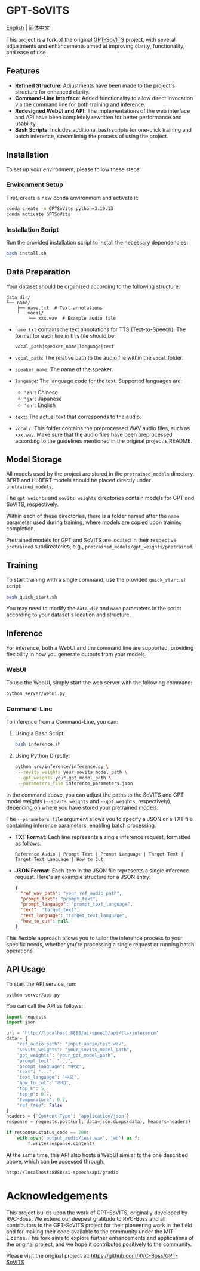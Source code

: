 # GPT-SoVITS

[English](README.md) | [简体中文](docs/README_zh.md)

This project is a fork of the original [GPT-SoVITS](https://github.com/RVC-Boss/GPT-SoVITS) project, with several adjustments and enhancements aimed at improving clarity, functionality, and ease of use.

## Features

- **Refined Structure**: Adjustments have been made to the project's structure for enhanced clarity.
- **Command-Line Interface**: Added functionality to allow direct invocation via the command line for both training and inference.
- **Redesigned WebUI and API**: The implementations of the web interface and API have been completely rewritten for better performance and usability.
- **Bash Scripts**: Includes additional bash scripts for one-click training and batch inference, streamlining the process of using the project.

## Installation

To set up your environment, please follow these steps:

### Environment Setup

First, create a new conda environment and activate it:

```bash
conda create -n GPTSoVits python=3.10.13
conda activate GPTSoVits
```

### Installation Script

Run the provided installation script to install the necessary dependencies:

```bash
bash install.sh
```

## Data Preparation

Your dataset should be organized according to the following structure:

```
data_dir/
└── name/
    ├── name.txt  # Text annotations
    └── vocal/
        └── xxx.wav  # Example audio file
```

- `name.txt` contains the text annotations for TTS (Text-to-Speech). The format for each line in this file should be:

  ```
  vocal_path|speaker_name|language|text
  ```
- `vocal_path`: The relative path to the audio file within the `vocal` folder.
- `speaker_name`: The name of the speaker.
- `language`: The language code for the text. Supported languages are:

  - `'zh'`: Chinese
  - `'ja'`: Japanese
  - `'en'`: English
- `text`: The actual text that corresponds to the audio.
- `vocal/`: This folder contains the preprocessed WAV audio files, such as `xxx.wav`. Make sure that the audio files have been preprocessed according to the guidelines mentioned in the original project's README.

## Model Storage

All models used by the project are stored in the `pretrained_models` directory. BERT and HuBERT models should be placed directly under `pretrained_models`.

The `gpt_weights` and `sovits_weights` directories contain models for GPT and SoVITS, respectively.

Within each of these directories, there is a folder named after the `name` parameter used during training, where models are copied upon training completion.

Pretrained models for GPT and SoVITS are located in their respective `pretrained` subdirectories, e.g., `pretrained_models/gpt_weights/pretrained`.

## Training

To start training with a single command, use the provided `quick_start.sh` script:

```bash
bash quick_start.sh
```

You may need to modify the `data_dir` and `name` parameters in the script according to your dataset's location and structure.

## Inference

For inference, both a WebUI and the command line are supported, providing flexibility in how you generate outputs from your models.

### WebUI

To use the WebUI, simply start the web server with the following command:

```bash
python server/webui.py
```

### Command-Line

To inference from a Command-Line, you can:

1. Using a Bash Script:

   ```bash
   bash inference.sh
   ```
2. Using Python Directly:

   ```bash
   python src/inference/inference.py \
    --sovits_weights your_sovits_model_path \
    --gpt_weights your_gpt_model_path \
    --parameters_file inference_parameters.json
   ```

In the command above, you can adjust the paths to the SoVITS and GPT model weights (`--sovits_weights` and `--gpt_weights`, respectively), depending on where you have stored your pretrained models.

The `--parameters_file` argument allows you to specify a JSON or a TXT file containing inference parameters, enabling batch processing.

- **TXT Format**: Each line represents a single inference request, formatted as follows:

  `Reference Audio | Prompt Text | Prompt Language | Target Text | Target Text Language | How to Cut`
- **JSON Format**: Each item in the JSON file represents a single inference request. Here's an example structure for a JSON entry:

  ```json
  {
    "ref_wav_path": "your_ref_audio_path",
    "prompt_text": "prompt_text",
    "prompt_language": "prompt_text_language",
    "text": "target_text",
    "text_language": "target_text_language",
    "how_to_cut": null
  }
  ```

This flexible approach allows you to tailor the inference process to your specific needs, whether you're processing a single request or running batch operations.

## API Usage

To start the API service, run:

```
python server/app.py
```

You can call the API as follows:

```python
import requests
import json

url = 'http://localhost:8888/ai-speech/api/tts/inference'
data = {
    "ref_audio_path": "input_audio/test.wav",
    "sovits_weights": "your_sovits_model_path",
    "gpt_weights": "your_gpt_model_path",
    "prompt_text": "...",
    "prompt_language": "中文",
    "text": "...",
    "text_language": "中文",
    "how_to_cut": "不切",
    "top_k": 5,
    "top_p": 0.7,
    "temperature": 0.7,
    "ref_free": False
}
headers = {'Content-Type': 'application/json'}
response = requests.post(url, data=json.dumps(data), headers=headers)

if response.status_code == 200:
    with open('output_audio/test.wav', 'wb') as f:
        f.write(response.content)
```

At the same time, this API also hosts a WebUI similar to the one described above, which can be accessed through:

```plaintext
http://localhost:8888/ai-speech/api/gradio
```

# Acknowledgements

This project builds upon the work of GPT-SoVITS, originally developed by RVC-Boss. We extend our deepest gratitude to RVC-Boss and all contributors to the GPT-SoVITS project for their pioneering work in the field and for making their code available to the community under the MIT License. This fork aims to explore further enhancements and applications of the original project, and we hope it contributes positively to the community.

Please visit the original project at: https://github.com/RVC-Boss/GPT-SoVITS
